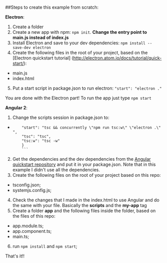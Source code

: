 ##Steps to create this example from scratch:

**Electron**:
1. Create a folder
2. Create a new app with npm: `npm init`. **Change the entry point to main.js instead of index.js**
3. Install Electron and save to your dev dependencies: `npm install --save-dev electron`
4. Create the following files in the root of your project, based on the [Electron quickstart tutorial] (http://electron.atom.io/docs/tutorial/quick-start/):
- main.js
- index.html
5. Put a start script in package.json to run electron: `"start": "electron ."`

You are done with the Electron part! To run the app just type `npm start`

**Angular 2**:

1. Change the scripts session in package.json to:
- ```"scripts": {
      "start": "tsc && concurrently \"npm run tsc:w\" \"electron .\" ",
      "tsc": "tsc",
      "tsc:w": "tsc -w"
      }
      ```
2. Get the dependencies and the dev dependencies from the [Angular quickstart repository](https://github.com/angular/quickstart) and put it in your package.json. Note that in this example I didn't use all the dependencies.
3. Create the following files on the root of your project based on this repo:
- tsconfig.json;
- systemjs.config.js;
4. Check the changes that I made in the index.html to use Angular and do the same with your file. Basically the **scripts** and the **my-app** tag
5. Create a folder **app** and the following files inside the folder, based on the files of this repo:
-  app.module.ts;
- app.component.ts;
- main.ts;
6. run `npm install` and `npm start`;

That's it!!
